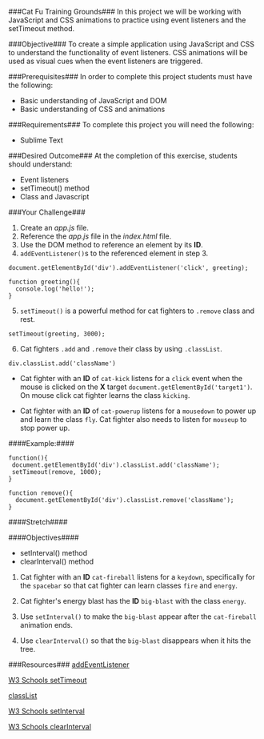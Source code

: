 ###Cat Fu Training Grounds###
In this project we will be working with JavaScript and CSS animations to practice using event listeners and the setTimeout method.

###Objective###
To create a simple application using JavaScript and CSS to understand the functionality of event listeners. CSS animations will be used as visual cues when the event listeners are triggered.

###Prerequisites###
In order to complete this project students must have the following:
* Basic understanding of JavaScript and DOM
* Basic understanding of CSS and animations

###Requirements###
To complete this project you will need the following:
* Sublime Text

###Desired Outcome###
At the completion of this exercise, students should understand:
* Event listeners
* setTimeout() method
* Class and Javascript

###Your Challenge###
1. Create an *app.js* file.
2. Reference the *app.js* file in the *index.html* file.
3. Use the DOM method to reference an element by its **ID**.
4. `addEventListener()`s to the referenced element in step 3.

```
document.getElementById('div').addEventListener('click', greeting);

function greeting(){
  console.log('hello!');
}
```

5. `setTimeout()` is a powerful method for cat fighters to `.remove` class and rest.

```
setTimeout(greeting, 3000);
```

6. Cat fighters `.add` and `.remove` their class by using `.classList`.

```
div.classList.add('className')
```

* Cat fighter with an **ID** of `cat-kick` listens for a `click` event when the mouse is clicked on the **X** target `document.getElementById('target1')`. On mouse click cat fighter learns the class `kicking`.


* Cat fighter with an **ID** of `cat-powerup` listens for a `mousedown` to power up and learn the class `fly`. Cat fighter also needs to listen for `mouseup` to stop power up.

####Example:####
```
function(){
 document.getElementById('div').classList.add('className');
 setTimeout(remove, 1000);
}

function remove(){
  document.getElementById('div').classList.remove('className');
}
```

####Stretch####

####Objectives####
* setInterval() method
* clearInterval() method


1. Cat fighter with an **ID** `cat-fireball` listens for a `keydown`, specifically for the `spacebar` so that cat fighter can learn classes `fire` and `energy`.

2. Cat fighter's energy blast has the **ID** `big-blast` with the class `energy`.

3. Use `setInterval()` to make the `big-blast` appear after the `cat-fireball` animation ends.

4. Use `clearInterval()` so that the `big-blast` disappears when it hits the tree.


###Resources###
[addEventListener](http://www.w3schools.com/js/js_htmldom_eventlistener.asp)

[W3 Schools setTimeout](http://www.w3schools.com/jsref/met_win_settimeout.asp)

[classList](http://www.w3schools.com/jsref/prop_element_classlist.asp)

[W3 Schools setInterval](http://www.w3schools.com/jsref/met_win_setinterval.asp)

[W3 Schools clearInterval](http://www.w3schools.com/jsref/met_win_clearinterval.asp)


